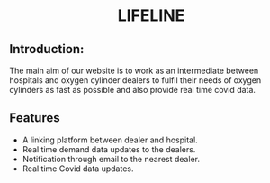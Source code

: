 <h1 align="center">LIFELINE</h1>
<p align="center">
</p>

## Introduction:

The main aim of our website is to work as an intermediate between hospitals and oxygen cylinder dealers to fulfil their needs of oxygen cylinders as fast as possible and also provide real time covid data.

## Features

* A linking platform between dealer and hospital.
* Real time demand data updates to the dealers.
* Notification through email to the nearest dealer.
* Real time Covid data updates.